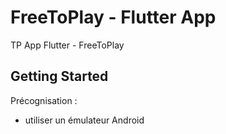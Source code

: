 # FreeToPlay - Flutter App

TP App Flutter - FreeToPlay

## Getting Started

Précognisation :
- utiliser un émulateur Android
